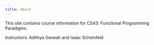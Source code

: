 ```yaml
---
title: About
---
```


This site contains course information for CS43: Functional Programming Paradigms.

Instructors: Adithya Ganesh and Isaac Scheinfeld
